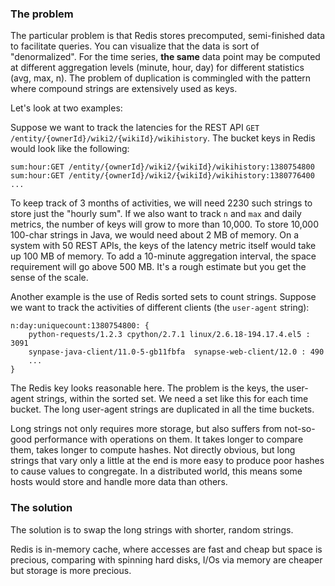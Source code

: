 ### The problem ###

The particular problem is that Redis stores precomputed, semi-finished data to facilitate queries.  You can visualize that the data is sort of "denormalized".  For the time series, **the same** data point may be computed at different aggregation levels (minute, hour, day) for different statistics (avg, max, n).  The problem of duplication is commingled with the pattern where compound strings are extensively used as keys.

Let's look at two examples:

Suppose we want to track the latencies for the REST API `GET /entity/{ownerId}/wiki2/{wikiId}/wikihistory`.  The bucket keys in Redis would look like the following:

    sum:hour:GET /entity/{ownerId}/wiki2/{wikiId}/wikihistory:1380754800
    sum:hour:GET /entity/{ownerId}/wiki2/{wikiId}/wikihistory:1380776400
    ...

To keep track of 3 months of activities, we will need 2230 such strings to store just the "hourly sum". If we also want to track `n` and `max` and daily metrics, the number of keys will grow to more than 10,000. To store 10,000 100-char strings in Java, we would need about 2 MB of memory. On a system with 50 REST APIs, the keys of the latency metric itself would take up 100 MB of memory. To add a 10-minute aggregation interval, the space requirement will go above 500 MB. It's a rough estimate but you get the sense of the scale.

Another example is the use of Redis sorted sets to count strings. Suppose we want to track the activities of different clients (the `user-agent` string):

    n:day:uniquecount:1380754800: {
        python-requests/1.2.3 cpython/2.7.1 linux/2.6.18-194.17.4.el5 : 3091
        synpase-java-client/11.0-5-gb11fbfa  synapse-web-client/12.0 : 490
        ...
    }

The Redis key looks reasonable here.  The problem is the keys, the user-agent strings, within the sorted set.  We need a set like this for each time bucket.  The long user-agent strings are duplicated in all the time buckets.

Long strings not only requires more storage, but also suffers from not-so-good performance with operations on them.  It takes longer to compare them, takes longer to compute hashes.  Not directly obvious, but long strings that vary only a little at the end is more easy to produce poor hashes to cause values to congregate.  In a distributed world, this means some hosts would store and handle more data than others.

### The solution ###

The solution is to swap the long strings with shorter, random strings.

Redis is in-memory cache, where accesses are fast and cheap but space is precious, comparing with spinning hard disks, I/Os via memory are cheaper but storage is more precious. 